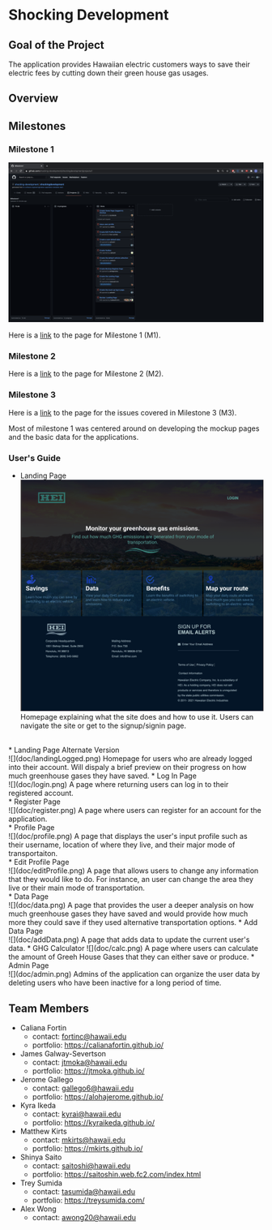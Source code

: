 # Shocking Development

## Goal of the Project
The application provides Hawaiian electric customers ways to save their electric fees by cutting down their green house gas usages.

## Overview

## Milestones

### Milestone 1

![](doc/milestone1.png)

Here is a <a href="https://github.com/shocking-development/shockingdevelopment/projects/1">link</a> to the page for Milestone 1 (M1). <br/>

### Milestone 2

Here is a <a href="https://github.com/shocking-development/shockingdevelopment/projects/2">link</a> to the page for Milestone 2 (M2). <br/>

 ### Milestone 3

 Here is a <a href="https://github.com/shocking-development/shockingdevelopment/projects/3">link</a> to the page for the issues covered in Milestone 3 (M3). <br/>

Most of milestone 1 was centered around on developing the mockup pages and the basic data for the applications.
### User's Guide
* Landing Page <br/>
![](doc/landing.png)
Homepage explaining what the site does and how to use it.  Users can navigate the site or get to the signup/signin page.
<br/>
* Landing Page Alternate Version <br/>
![](doc/landingLogged.png)
Homepage for users who are already logged into their account. Will dispaly a brief preview on their progress on how much greenhouse gases they have saved.
* Log In Page <br/>
![](doc/login.png)
A page where returning users can log in to their registered account.
<br/>
* Register Page <br/>
![](doc/register.png)
A page where users can register for an account for the application.
<br/>
* Profile Page <br/>
![](doc/profile.png)
A page that displays the user's input profile such as their username, location of where they live, and their major mode of transportaiton.
<br/>
* Edit Profile Page <br/>
![](doc/editProfile.png)
A page that allows users to change any information that they would like to do. For instance, an user can change the area they live or their main mode of transportation.
<br/>
* Data Page <br/>
![](doc/data.png)
A page that provides the user a deeper analysis on how much greenhouse gases they have saved and would provide how much more they could save if they used alternative transportation options.
* Add Data Page <br/>
![](doc/addData.png)
A page that adds data to update the current user's data.
* GHG Calculator
![](doc/calc.png)
A page where users can calculate the amount of Greeh House Gases that they can either save or produce.
* Admin Page <br/>
![](doc/admin.png)
Admins of the application can organize the user data by deleting users who have been inactive for a long period of time.


## Team Members
* Caliana Fortin
  * contact: fortinc@hawaii.edu
  * portfolio: https://calianafortin.github.io/
*  James Galway-Severtson
   * contact: jtmoka@hawaii.edu
   * portfolio: https://jtmoka.github.io/
* Jerome Gallego
  * contact: gallego6@hawaii.edu
  * portfolio: https://alohajerome.github.io/
* Kyra Ikeda
  * contact: kyrai@hawaii.edu
  * portfolio: https://kyraikeda.github.io/
* Matthew Kirts
  * contact: mkirts@hawaii.edu
  * portfolio: https://mkirts.github.io/
* Shinya Saito
  * contact: saitoshi@hawaii.edu
  * portfolio: https://saitoshin.web.fc2.com/index.html
* Trey Sumida
  * contact: tasumida@hawaii.edu
  * portfolio: https://treysumida.com/
* Alex Wong
  * contact: awong20@hawaii.edu
